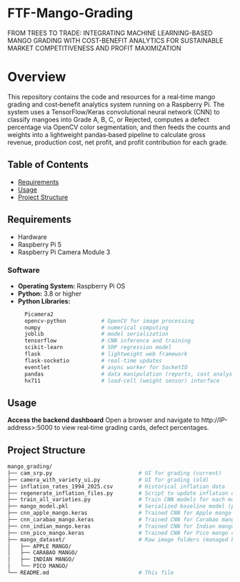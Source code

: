 # FTF-Mango-Grading

FROM TREES TO TRADE: INTEGRATING MACHINE LEARNING-BASED MANGO GRADING WITH COST-BENEFIT ANALYTICS FOR SUSTAINABLE MARKET COMPETITIVENESS AND PROFIT MAXIMIZATION

# Overview

This repository contains the code and resources for a real‑time mango grading and cost‑benefit analytics system running on a Raspberry Pi. The system uses a TensorFlow/Keras convolutional neural network (CNN) to classify mangoes into Grade A, B, C, or Rejected, computes a defect percentage via OpenCV color segmentation, and then feeds the counts and weights into a lightweight pandas‑based pipeline to calculate gross revenue, production cost, net profit, and profit contribution for each grade.

## Table of Contents
- [Requirements](#requirements)
- [Usage](#usage)
- [Project Structure](#project-structure)

## Requirements
- Hardware
- Raspberry Pi 5
- Raspberry Pi Camera Module 3

### Software
- **Operating System:** Raspberry Pi OS
- **Python:** 3.8 or higher
- **Python Libraries:**
  ```bash
    Picamera2
    opencv-python           # OpenCV for image processing
    numpy                   # numerical computing
    joblib                  # model serialization
    tensorflow              # CNN inference and training
    scikit-learn            # SRP regression model
    flask                   # lightweight web framework
    flask-socketio          # real-time updates
    eventlet                # async worker for SocketIO
    pandas                  # data manipulation (reports, cost analysis)
    hx711                   # load-cell (weight sensor) interface

## Usage
**Access the backend dashboard**
   Open a browser and navigate to http://IP-address>:5000 to view real‑time grading cards, defect percentages.

## Project Structure
```bash
mango_grading/
├── cam_srp.py                           # UI for grading (current)
├── camera_with_variety_ui.py            # UI for grading (old)
├── inflation_rates_1994_2025.csv        # Historical inflation data
├── regenerate_inflation_files.py        # Script to update inflation datasets
├── train_all_varieties.py               # Train CNN models for each mango variety
├── mango_model.pkl                      # Serialized baseline model (pickle)
├── cnn_apple_mango.keras                # Trained CNN for Apple mango classification
├── cnn_carabao_mango.keras              # Trained CNN for Carabao mango classification
├── cnn_indian_mango.keras               # Trained CNN for Indian mango classification
├── cnn_pico_mango.keras                 # Trained CNN for Pico mango classification
├── mango_dataset/                       # Raw image folders (managed by Git LFS)
│   ├── APPLE MANGO/
│   ├── CARABAO MANGO/
│   ├── INDIAN MANGO/
│   └── PICO MANGO/
└── README.md                            # This file
   
